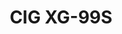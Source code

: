 ---
title: CIG XG-99S
has_children: false
redirect_to: /xgs/ont-fs-XGS-ONU-25-20NI
layout: default
parent: CIG
---